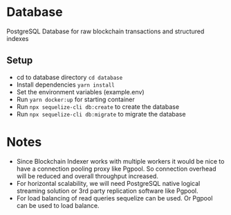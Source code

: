 # Database
PostgreSQL Database for raw blockchain transactions and structured indexes

## Setup
- cd to database directory `cd database`
- Install dependencies `yarn install`
- Set the environment variables (example.env)
- Run `yarn docker:up` for starting container
- Run `npx sequelize-cli db:create` to create the database
- Run `npx sequelize-cli db:migrate` to migrate the database

# Notes
- Since Blockchain Indexer works with multiple workers it would be nice to have a connection pooling proxy like Pgpool. So connection overhead will be reduced and overall throughput increased.
- For horizontal scalability, we will need PostgreSQL native logical streaming solution or 3rd party replication software like Pgpool.
- For load balancing of read queries sequelize can be used. Or Pgpool can be used to load balance.